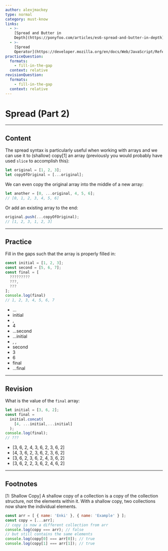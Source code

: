 ```yaml
---
author: alexjmackey
type: normal
category: must-know
links:
  - >-
    [Spread and Butter in
    Depth](https://ponyfoo.com/articles/es6-spread-and-butter-in-depth){website}
  - >-
    [Spread
    Operator](https://developer.mozilla.org/en/docs/Web/JavaScript/Reference/Operators/Spread_operator){documentation}
practiceQuestion:
  formats:
    - fill-in-the-gap
  context: relative
revisionQuestion:
  formats:
    - fill-in-the-gap
  context: relative
---
```


# Spread (Part 2)


---

## Content

The spread syntax is particularly useful when working with arrays and we can use it to (shallow) copy[1] an array (previously you would probably have used `slice` to accomplish this):

```javascript
let original = [1, 2, 3];
let copyOfOriginal = [...original];
```

We can even copy the original array into the middle of a new array: 

```javascript
let another = [0, ...original, 4, 5, 6];
// [0, 1, 2, 3, 4, 5, 6]
```

Or add an existing array to the end:

```javascript
original.push(...copyOfOriginal);
// [1, 2, 3, 1, 2, 3]
```


---

## Practice

Fill in the gaps such that the array is properly filled in:

```javascript
const initial = [1, 2, 3];
const second = [5, 6, 7];
const final = [
  ?????????
  ???, 
  ???
];
console.log(final)
// 1, 2, 3, 4, 5, 6, 7
```

- ...
- initial
- ,
- 4
- ...second
- ...initial
- , ,
- second
- 3
- 6
- final
- ...final


---

## Revision

What is the value of the `final` array:

```javascript
let initial = [3, 6, 2];
const final =
  initial.concat(
    [4, ...initial,...initial]
  );
console.log(final);
// ???
```

- [3, 6, 2, 4, 3, 6, 2, 3, 6, 2]
- [4, 3, 6, 2, 3, 6, 2, 3, 6, 2]
- [3, 6, 2, 3, 6, 2, 4, 3, 6, 2]
- [3, 6, 2, 2, 3, 6, 2, 4, 6, 2]


---

## Footnotes

[1: Shallow Copy]
A shallow copy of a collection is a copy of the collection structure, not the elements within it. With a shallow copy, two collections now share the individual elements.

```js
const arr = [ { name: 'Enki' }, { name: 'Example' } ];
const copy = [...arr];
// copy is now a different collection from arr
console.log(copy === arr); // false
// but still contains the same elements
console.log(copy[0] === arr[0]); // true
console.log(copy[1] === arr[1]); // true
```
 
